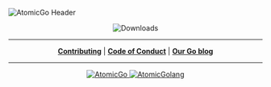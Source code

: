 ![AtomicGo Header](https://github.com/atomicgo/.github/assets/31022056/2c938fec-19ec-4eaa-9007-f9dd36b9e61e)

<p align="center">
<img src="https://img.shields.io/endpoint?url=https%3A%2F%2Fatomicgo%2Edev%2Fapi%2Fshields%2Ftotal&style=for-the-badge&label=total%20package%20downloads" alt="Downloads">
</p>

---
<p align="center">
<strong><a href="https://github.com/atomicgo/atomicgo/blob/main/CONTRIBUTING.md" target="_blank">Contributing</a></strong>
|
<strong><a href="https://github.com/atomicgo/atomicgo/blob/main/CODE_OF_CONDUCT.md" target="_blank">Code of Conduct</a></strong>
|
<strong><a href="https://atomicgo.dev" target="_blank">Our Go blog</a></strong>
</p>

---

<p align="center">
<a href="https://blog.atomicgo.dev" target="blank">
    <img src="https://img.shields.io/badge/Medium-12100E?style=for-the-badge&logo=medium&logoColor=white" alt="AtomicGo" />
</a>
<a href="https://twitter.com/AtomicGolang" target="blank">
    <img src="https://img.shields.io/badge/Twitter-1DA1F2?style=for-the-badge&logo=twitter&logoColor=white" alt="AtomicGolang" />
</a>    
</p>

<!--
<p align="center">
<a href="https://discord.gg/vE2dNkfAmF">
<img width="200" src="https://user-images.githubusercontent.com/31022056/158916278-4504b838-7ecb-4ab9-a900-7dc002aade78.png" alt="Join us on Discord!" />
<br/>
<b>Join us on Discord for support, discussions, updates and general talk!</b>
</a>
</p>
-->
